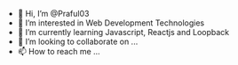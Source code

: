 - 👋 Hi, I’m @Praful03
- 👀 I’m interested in Web Development Technologies
- 🌱 I’m currently learning Javascript, Reactjs and Loopback
- 💞️ I’m looking to collaborate on ...
- 📫 How to reach me ...

<!---
Praful03/Praful03 is a ✨ special ✨ repository because its `README.md` (this file) appears on your GitHub profile.
You can click the Preview link to take a look at your changes.
--->
